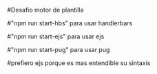 #Desafio motor de plantilla

#"npm run start-hbs" para usar handlerbars

#"npm run start-ejs" para usar ejs

#"npm run start-pug" para usar pug

#prefiero ejs porque es mas entendible su sintaxis